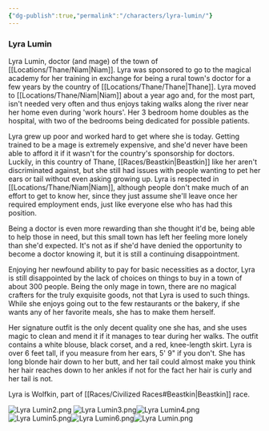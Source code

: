 ```yaml
---
{"dg-publish":true,"permalink":"/characters/lyra-lumin/"}
---
```


### Lyra Lumin
Lyra Lumin, doctor (and mage) of the town of [[Locations/Thane/Niam\|Niam]]. Lyra was sponsored to go to the magical academy for her training in exchange for being a rural town's doctor for a few years by the country of [[Locations/Thane/Thane\|Thane]]. Lyra moved to [[Locations/Thane/Niam\|Niam]] about a year ago and, for the most part, isn't needed very often and thus enjoys taking walks along the river near her home even during 'work hours'. Her 3 bedroom home doubles as the hospital, with two of the bedrooms being dedicated for possible patients. 

Lyra grew up poor and worked hard to get where she is today. Getting trained to be a mage is extremely expensive, and she'd never have been able to afford it if it wasn't for the country's sponsorship for doctors. Luckily, in this country of Thane, [[Races/Beastkin\|Beastkin]] like her aren't discriminated against, but she still had issues with people wanting to pet her ears or tail without even asking growing up. Lyra is respected in [[Locations/Thane/Niam\|Niam]], although people don't make much of an effort to get to know her, since they just assume she'll leave once her required employment ends, just like everyone else who has had this position. 

Being a doctor is even more rewarding than she thought it'd be, being able to help those in need, but this small town has left her feeling more lonely than she'd expected. It's not as if she'd have denied the opportunity to become a doctor knowing it, but it is still a continuing disappointment.  

Enjoying her newfound ability to pay for basic necessities as a doctor, Lyra is still disappointed by the lack of choices on things to buy in a town of about 300 people. Being the only mage in town, there are no magical crafters for the truly exquisite goods, not that Lyra is used to such things. While she enjoys going out to the few restaurants or the bakery, if she wants any of her favorite meals, she has to make them herself.

Her signature outfit is the only decent quality one she has, and she uses magic to clean and mend it if it manages to tear during her walks. The outfit contains a white blouse, black corset, and a red, knee-length skirt. Lyra is over 6 feet tall, if you measure from her ears, 5' 9" if you don't. She has long blonde hair down to her butt, and her tail could almost make you think her hair reaches down to her ankles if not for the fact her hair is curly and her tail is not.

Lyra is Wolfkin, part of [[Races/Civilized Races#Beastkin\|Beastkin]] race.

![Lyra Lumin2.png](/img/user/Characters/Images/Lyra%20Lumin2.png)
![Lyra Lumin3.png](/img/user/Characters/Images/Lyra%20Lumin3.png)![Lyra Lumin4.png](/img/user/Characters/Images/Lyra%20Lumin4.png)![Lyra Lumin5.png](/img/user/Characters/Images/Lyra%20Lumin5.png)![Lyra Lumin6.png](/img/user/Characters/Images/Lyra%20Lumin6.png)![Lyra Lumin.png](/img/user/Characters/Images/Lyra%20Lumin.png)